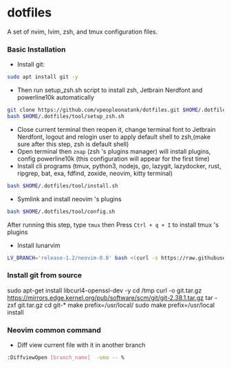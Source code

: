 # dotfiles
A set of nvim, lvim, zsh, and tmux configuration files.

### Basic Installation

- Install git:
```bash
sudo apt install git -y
```
- Then run setup_zsh.sh script to install zsh, Jetbrain Nerdfont and powerline10k automatically
```bash
git clone https://github.com/vpeopleonatank/dotfiles.git $HOME/.dotfiles/tool
bash $HOME/.dotfiles/tool/setup_zsh.sh

```
- Close current terminal then reopen it, change terminal font to Jetbrain Nerdfont, logout and relogin user to apply default shell to zsh,(make sure after this step, zsh is default shell)
- Open terminal then `znap` (zsh 's plugins manager) will install plugins,  config powerline10k (this configuration will appear for the first time)
- Install cli programs (tmux, python3, nodejs, go, lazygit, lazydocker, rust, ripgrep, bat, exa, fdfind, zoxide, neovim, kitty terminal)
```bash
bash $HOME/.dotfiles/tool/install.sh

```
- Symlink and install neovim 's plugins
```bash
bash $HOME/.dotfiles/tool/config.sh

```
After running this step, type `tmux` then Press `Ctrl + q + I` to install tmux 's plugins

- Install lunarvim
```bash
LV_BRANCH='release-1.2/neovim-0.8' bash <(curl -s https://raw.githubusercontent.com/lunarvim/lunarvim/master/utils/installer/install.sh)
```
### Install git from source
sudo apt-get install libcurl4-openssl-dev -y
cd /tmp
curl -o git.tar.gz https://mirrors.edge.kernel.org/pub/software/scm/git/git-2.38.1.tar.gz
tar -zxf git.tar.gz
cd git-*
make prefix=/usr/local/
sudo make prefix=/usr/local install

### Neovim common command
- Diff view current file with it in another branch
```bash
:DiffviewOpen [branch_name]  -uno -- %
```
